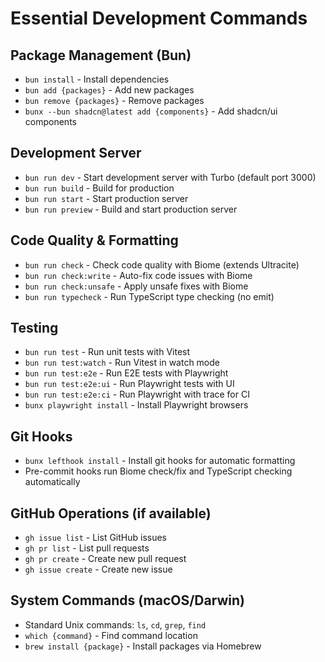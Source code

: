 # Essential Development Commands

## Package Management (Bun)
- `bun install` - Install dependencies
- `bun add {packages}` - Add new packages
- `bun remove {packages}` - Remove packages
- `bunx --bun shadcn@latest add {components}` - Add shadcn/ui components

## Development Server
- `bun run dev` - Start development server with Turbo (default port 3000)
- `bun run build` - Build for production
- `bun run start` - Start production server
- `bun run preview` - Build and start production server

## Code Quality & Formatting
- `bun run check` - Check code quality with Biome (extends Ultracite)
- `bun run check:write` - Auto-fix code issues with Biome
- `bun run check:unsafe` - Apply unsafe fixes with Biome
- `bun run typecheck` - Run TypeScript type checking (no emit)

## Testing
- `bun run test` - Run unit tests with Vitest
- `bun run test:watch` - Run Vitest in watch mode
- `bun run test:e2e` - Run E2E tests with Playwright
- `bun run test:e2e:ui` - Run Playwright tests with UI
- `bun run test:e2e:ci` - Run Playwright with trace for CI
- `bunx playwright install` - Install Playwright browsers

## Git Hooks
- `bunx lefthook install` - Install git hooks for automatic formatting
- Pre-commit hooks run Biome check/fix and TypeScript checking automatically

## GitHub Operations (if available)
- `gh issue list` - List GitHub issues
- `gh pr list` - List pull requests
- `gh pr create` - Create new pull request
- `gh issue create` - Create new issue

## System Commands (macOS/Darwin)
- Standard Unix commands: `ls`, `cd`, `grep`, `find`
- `which {command}` - Find command location
- `brew install {package}` - Install packages via Homebrew